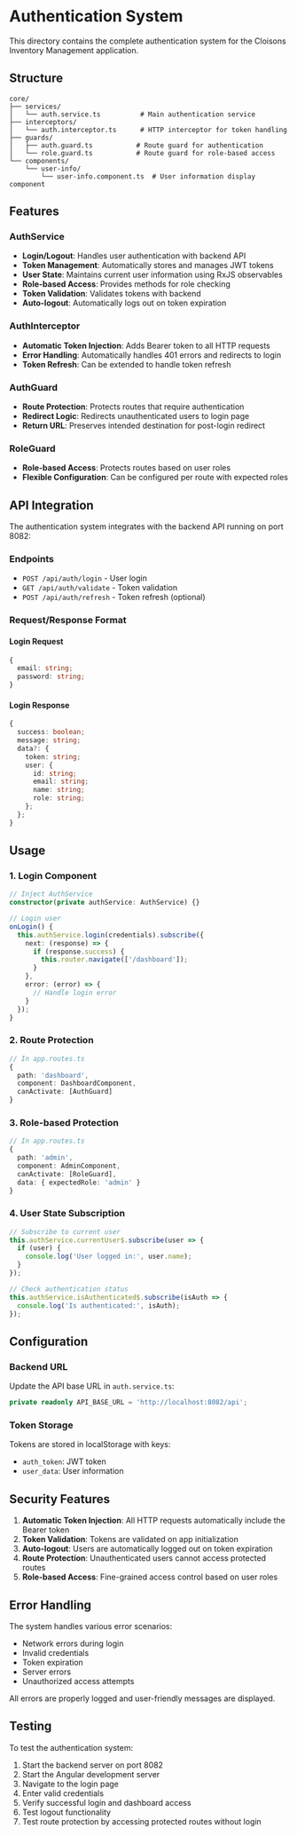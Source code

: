 # Authentication System

This directory contains the complete authentication system for the Cloisons Inventory Management application.

## Structure

```
core/
├── services/
│   └── auth.service.ts          # Main authentication service
├── interceptors/
│   └── auth.interceptor.ts      # HTTP interceptor for token handling
├── guards/
│   ├── auth.guard.ts           # Route guard for authentication
│   └── role.guard.ts           # Route guard for role-based access
└── components/
    └── user-info/
        └── user-info.component.ts  # User information display component
```

## Features

### AuthService
- **Login/Logout**: Handles user authentication with backend API
- **Token Management**: Automatically stores and manages JWT tokens
- **User State**: Maintains current user information using RxJS observables
- **Role-based Access**: Provides methods for role checking
- **Token Validation**: Validates tokens with backend
- **Auto-logout**: Automatically logs out on token expiration

### AuthInterceptor
- **Automatic Token Injection**: Adds Bearer token to all HTTP requests
- **Error Handling**: Automatically handles 401 errors and redirects to login
- **Token Refresh**: Can be extended to handle token refresh

### AuthGuard
- **Route Protection**: Protects routes that require authentication
- **Redirect Logic**: Redirects unauthenticated users to login page
- **Return URL**: Preserves intended destination for post-login redirect

### RoleGuard
- **Role-based Access**: Protects routes based on user roles
- **Flexible Configuration**: Can be configured per route with expected roles

## API Integration

The authentication system integrates with the backend API running on port 8082:

### Endpoints
- `POST /api/auth/login` - User login
- `GET /api/auth/validate` - Token validation
- `POST /api/auth/refresh` - Token refresh (optional)

### Request/Response Format

#### Login Request
```typescript
{
  email: string;
  password: string;
}
```

#### Login Response
```typescript
{
  success: boolean;
  message: string;
  data?: {
    token: string;
    user: {
      id: string;
      email: string;
      name: string;
      role: string;
    };
  };
}
```

## Usage

### 1. Login Component
```typescript
// Inject AuthService
constructor(private authService: AuthService) {}

// Login user
onLogin() {
  this.authService.login(credentials).subscribe({
    next: (response) => {
      if (response.success) {
        this.router.navigate(['/dashboard']);
      }
    },
    error: (error) => {
      // Handle login error
    }
  });
}
```

### 2. Route Protection
```typescript
// In app.routes.ts
{
  path: 'dashboard',
  component: DashboardComponent,
  canActivate: [AuthGuard]
}
```

### 3. Role-based Protection
```typescript
// In app.routes.ts
{
  path: 'admin',
  component: AdminComponent,
  canActivate: [RoleGuard],
  data: { expectedRole: 'admin' }
}
```

### 4. User State Subscription
```typescript
// Subscribe to current user
this.authService.currentUser$.subscribe(user => {
  if (user) {
    console.log('User logged in:', user.name);
  }
});

// Check authentication status
this.authService.isAuthenticated$.subscribe(isAuth => {
  console.log('Is authenticated:', isAuth);
});
```

## Configuration

### Backend URL
Update the API base URL in `auth.service.ts`:
```typescript
private readonly API_BASE_URL = 'http://localhost:8082/api';
```

### Token Storage
Tokens are stored in localStorage with keys:
- `auth_token`: JWT token
- `user_data`: User information

## Security Features

1. **Automatic Token Injection**: All HTTP requests automatically include the Bearer token
2. **Token Validation**: Tokens are validated on app initialization
3. **Auto-logout**: Users are automatically logged out on token expiration
4. **Route Protection**: Unauthenticated users cannot access protected routes
5. **Role-based Access**: Fine-grained access control based on user roles

## Error Handling

The system handles various error scenarios:
- Network errors during login
- Invalid credentials
- Token expiration
- Server errors
- Unauthorized access attempts

All errors are properly logged and user-friendly messages are displayed.

## Testing

To test the authentication system:

1. Start the backend server on port 8082
2. Start the Angular development server
3. Navigate to the login page
4. Enter valid credentials
5. Verify successful login and dashboard access
6. Test logout functionality
7. Test route protection by accessing protected routes without login
